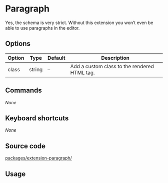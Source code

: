 # Paragraph
Yes, the schema is very strict. Without this extension you won’t even be able to use paragraphs in the editor.

## Options
| Option | Type   | Default | Description                                  |
| ------ | ------ | ------- | -------------------------------------------- |
| class  | string | –       | Add a custom class to the rendered HTML tag. |

## Commands
*None*

## Keyboard shortcuts
*None*

## Source code
[packages/extension-paragraph/](https://github.com/ueberdosis/tiptap-next/blob/main/packages/extension-paragraph/)

## Usage
<demo name="Extensions/Paragraph" highlight="11,29" />
